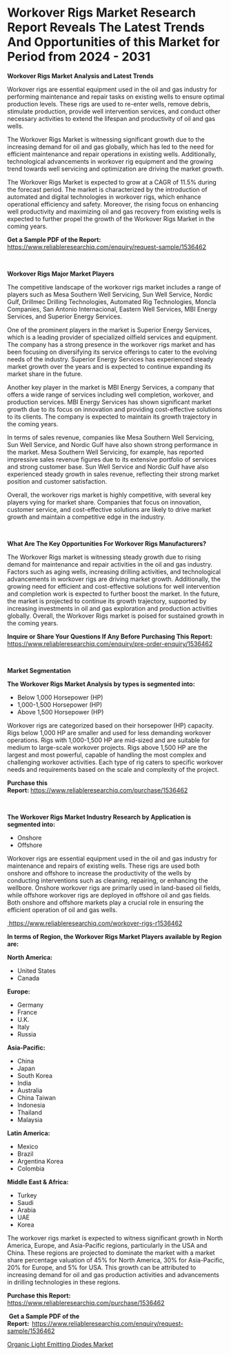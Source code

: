 <p><h1>Workover Rigs Market Research Report Reveals The Latest Trends And Opportunities of this Market for Period from 2024 - 2031</h1></p><p><strong>Workover Rigs Market Analysis and Latest Trends</strong></p>
<p><p>Workover rigs are essential equipment used in the oil and gas industry for performing maintenance and repair tasks on existing wells to ensure optimal production levels. These rigs are used to re-enter wells, remove debris, stimulate production, provide well intervention services, and conduct other necessary activities to extend the lifespan and productivity of oil and gas wells.</p><p>The Workover Rigs Market is witnessing significant growth due to the increasing demand for oil and gas globally, which has led to the need for efficient maintenance and repair operations in existing wells. Additionally, technological advancements in workover rig equipment and the growing trend towards well servicing and optimization are driving the market growth.</p><p>The Workover Rigs Market is expected to grow at a CAGR of 11.5% during the forecast period. The market is characterized by the introduction of automated and digital technologies in workover rigs, which enhance operational efficiency and safety. Moreover, the rising focus on enhancing well productivity and maximizing oil and gas recovery from existing wells is expected to further propel the growth of the Workover Rigs Market in the coming years.</p></p>
<p><strong>Get a Sample PDF of the Report:&nbsp;</strong> <a href="https://www.reliableresearchiq.com/enquiry/request-sample/1536462">https://www.reliableresearchiq.com/enquiry/request-sample/1536462</a></p>
<p>&nbsp;</p>
<p><strong>Workover Rigs Major Market Players</strong></p>
<p><p>The competitive landscape of the workover rigs market includes a range of players such as Mesa Southern Well Servicing, Sun Well Service, Nordic Gulf, Drillmec Drilling Technologies, Automated Rig Technologies, Moncla Companies, San Antonio Internacional, Eastern Well Services, MBI Energy Services, and Superior Energy Services.</p><p>One of the prominent players in the market is Superior Energy Services, which is a leading provider of specialized oilfield services and equipment. The company has a strong presence in the workover rigs market and has been focusing on diversifying its service offerings to cater to the evolving needs of the industry. Superior Energy Services has experienced steady market growth over the years and is expected to continue expanding its market share in the future.</p><p>Another key player in the market is MBI Energy Services, a company that offers a wide range of services including well completion, workover, and production services. MBI Energy Services has shown significant market growth due to its focus on innovation and providing cost-effective solutions to its clients. The company is expected to maintain its growth trajectory in the coming years.</p><p>In terms of sales revenue, companies like Mesa Southern Well Servicing, Sun Well Service, and Nordic Gulf have also shown strong performance in the market. Mesa Southern Well Servicing, for example, has reported impressive sales revenue figures due to its extensive portfolio of services and strong customer base. Sun Well Service and Nordic Gulf have also experienced steady growth in sales revenue, reflecting their strong market position and customer satisfaction.</p><p>Overall, the workover rigs market is highly competitive, with several key players vying for market share. Companies that focus on innovation, customer service, and cost-effective solutions are likely to drive market growth and maintain a competitive edge in the industry.</p></p>
<p>&nbsp;</p>
<p><strong>What Are The Key Opportunities For Workover Rigs Manufacturers?</strong></p>
<p><p>The Workover Rigs market is witnessing steady growth due to rising demand for maintenance and repair activities in the oil and gas industry. Factors such as aging wells, increasing drilling activities, and technological advancements in workover rigs are driving market growth. Additionally, the growing need for efficient and cost-effective solutions for well intervention and completion work is expected to further boost the market. In the future, the market is projected to continue its growth trajectory, supported by increasing investments in oil and gas exploration and production activities globally. Overall, the Workover Rigs market is poised for sustained growth in the coming years.</p></p>
<p><strong>Inquire or Share Your Questions If Any Before Purchasing This Report:</strong> <a href="https://www.reliableresearchiq.com/enquiry/pre-order-enquiry/1536462">https://www.reliableresearchiq.com/enquiry/pre-order-enquiry/1536462</a></p>
<p>&nbsp;</p>
<p><strong>Market Segmentation</strong></p>
<p><strong>The Workover Rigs Market Analysis by types is segmented into:</strong></p>
<p><ul><li>Below 1,000 Horsepower (HP)</li><li>1,000-1,500 Horsepower (HP)</li><li>Above 1,500 Horsepower (HP)</li></ul></p>
<p><p>Workover rigs are categorized based on their horsepower (HP) capacity. Rigs below 1,000 HP are smaller and used for less demanding workover operations. Rigs with 1,000-1,500 HP are mid-sized and are suitable for medium to large-scale workover projects. Rigs above 1,500 HP are the largest and most powerful, capable of handling the most complex and challenging workover activities. Each type of rig caters to specific workover needs and requirements based on the scale and complexity of the project.</p></p>
<p><strong>Purchase this Report:&nbsp;</strong><a href="https://www.reliableresearchiq.com/purchase/1536462">https://www.reliableresearchiq.com/purchase/1536462</a></p>
<p>&nbsp;</p>
<p><strong>The Workover Rigs Market Industry Research by Application is segmented into:</strong></p>
<p><ul><li>Onshore</li><li>Offshore</li></ul></p>
<p><p>Workover rigs are essential equipment used in the oil and gas industry for maintenance and repairs of existing wells. These rigs are used both onshore and offshore to increase the productivity of the wells by conducting interventions such as cleaning, repairing, or enhancing the wellbore. Onshore workover rigs are primarily used in land-based oil fields, while offshore workover rigs are deployed in offshore oil and gas fields. Both onshore and offshore markets play a crucial role in ensuring the efficient operation of oil and gas wells.</p></p>
<p><a href="https://www.reliableresearchiq.com/workover-rigs-r1536462">&nbsp;https://www.reliableresearchiq.com/workover-rigs-r1536462</a></p>
<p><strong>In terms of Region, the Workover Rigs Market Players available by Region are:</strong></p>
<p>
    <p> <strong> North America: </strong>
        <ul>
            <li>United States</li>
            <li>Canada</li>
        </ul>
        </p> 
    <p> <strong> Europe: </strong>
        <ul>
            <li>Germany</li>
            <li>France</li>
            <li>U.K.</li>
            <li>Italy</li>
            <li>Russia</li>
        </ul>
        </p> 
    <p> <strong> Asia-Pacific: </strong>
        <ul>
            <li>China</li>
            <li>Japan</li>
            <li>South Korea</li>
            <li>India</li>
            <li>Australia</li>
            <li>China Taiwan</li>
            <li>Indonesia</li>
            <li>Thailand</li>
            <li>Malaysia</li>
        </ul>
        </p> 
    <p> <strong> Latin America: </strong>
        <ul>
            <li>Mexico</li>
            <li>Brazil</li>
            <li>Argentina Korea</li>
            <li>Colombia</li>
        </ul>
        </p> 
    <p> <strong> Middle East & Africa: </strong>
        <ul>
            <li>Turkey</li>
            <li>Saudi</li>
            <li>Arabia</li>
            <li>UAE</li>
            <li>Korea</li>
        </ul>
    </p>
    </p>
<p><p>The workover rigs market is expected to witness significant growth in North America, Europe, and Asia-Pacific regions, particularly in the USA and China. These regions are projected to dominate the market with a market share percentage valuation of 45% for North America, 30% for Asia-Pacific, 20% for Europe, and 5% for USA. This growth can be attributed to increasing demand for oil and gas production activities and advancements in drilling technologies in these regions.</p></p>
<p><strong>Purchase this Report: </strong><a href="https://www.reliableresearchiq.com/purchase/1536462">https://www.reliableresearchiq.com/purchase/1536462</a></p>
<p>&nbsp;<strong>Get a Sample PDF of the Report:&nbsp;&nbsp;</strong><a href="https://www.reliableresearchiq.com/enquiry/request-sample/1536462">https://www.reliableresearchiq.com/enquiry/request-sample/1536462</a></p>
<p><strong></strong></p>
<p><p><a href="https://github.com/LoganChynna/Market-Research-Report-List-1/blob/main/organic-light-emitting-diodes-market.md">Organic Light Emitting Diodes Market</a></p></p>